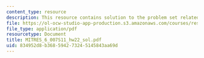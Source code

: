 ```yaml
---
content_type: resource
description: This resource contains solution to the problem set related to the z-transform.
file: https://ol-ocw-studio-app-production.s3.amazonaws.com/courses/res-6-007-signals-and-systems-spring-2011/834952d8b368594273245145843aa69d_MITRES_6_007S11_hw22_sol.pdf
file_type: application/pdf
resourcetype: Document
title: MITRES_6_007S11_hw22_sol.pdf
uid: 834952d8-b368-5942-7324-5145843aa69d
---
```

